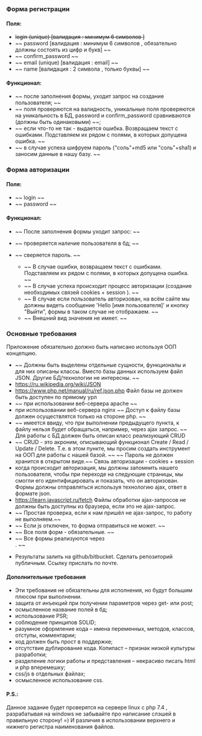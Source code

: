 
### Форма регистрации
#### Поля:
  * ~~login (unique)    [валидация : минимум 6 символов ]~~
  * ~~ password          [валидация : минимум 6 символов , обязательно должны состоять из цифр и букв] ~~
  * ~~ confirm_password ~~
  * ~~ email (unique)    [валидация : email] ~~
  * ~~ name              [валидация : 2 символа , только буквы] ~~
#### Функционал:
  * ~~ после заполнения формы, уходит запрос на создание пользователя; ~~
  * ~~ поля проверяются на валидность, уникальные поля проверяются на уникальность в БД, password и confirm_password сравниваются (должны быть одинаковыми) ~~;
  * ~~ если что-то не так - выдается ошибка. Возвращаем текст с ошибками. Подставляем их рядом с полями, в которых допущена ошибка. ~~
  * ~~ в случае успеха шифруем пароль ("соль"+md5 или "соль"+sha1) и заносим данные в нашу базу. ~~

### Форма авторизации
#### Поля:
  * ~~ login ~~
  * ~~ password ~~
#### Функционал:
* ~~ После заполнения формы уходит запрос: ~~
* ~~ проверяется наличие пользователя в бд; ~~
* ~~ сверяется пароль. ~~

  * ~~ В случае ошибки, возвращаем текст с ошибками. Подставляем их рядом с полями, в которых допущена ошибка. ~~
  * ~~ В случае успеха происходит процесс авторизации (создание необходимых связей cookies + session ). ~~
  * ~~ В случае если пользователь авторизован, на всём сайте мы должны видеть сообщение 'Hello [имя пользователя]' и кнопку "Выйти", формы в таком случае не отображаем. ~~
  * ~~ Внешний вид значения не имеет. ~~

### Основные требования
Приложение обязательно должно быть написано используя ООП концепцию.
 * ~~ Должны быть выделены отдельные сущности, функционалы и для них описаны классы.
Вместо базы данных используем файл JSON. Другие БД/технологии не интересны. ~~
* https://ru.wikipedia.org/wiki/JSON
* https://www.php.net/manual/ru/ref.json.php
 Файл базы не должен быть доступен по прямому урл
*  ~~ при использовании веб-сервера apache ~~
*  при использовании веб-сервера nginx
~~ Доступ к файлу базы должен осуществлятся только на стороне php. ~~
* ~~ имеется ввиду, что при выполнении предыдущего пункта, к файлу нельзя будет обращаться, например, через ajax запрос. ~~
Для работы с БД должен быть описан класс реализующий CRUD
* ~~ CRUD - это акроним, описывающий функционал Create / Read / Update / Delete. Т.е. в этом пункте, мы просим создать инструмент на ООП для работы с нашей базой. ~~
~~ Пароль не должен хранится в открытом виде.~~
Связь авторизации  - cookies + session
* когда происходит авторизация, мы должны запомнить нашего пользователя, чтобы при переходе на следующие страницы, мы смогли его идентифицировать и показать, что он авторизован.
Формы должны отправляться используя технологию ajax, ответ в формате json.
* https://learn.javascript.ru/fetch
 Файлы обработки ajax-запросов не должны быть доступны из браузера, если это не ajax-запрос.
 * ~~ Простая проверка, если к нам пришёл не ajax-запрос, то работу не выполняем.~~
 * ~~ Если js отключен, то форма отправиться не может. ~~
 * ~~ Все поля форм - обязательные. ~~
 * ~~ Все формы реализуются через <form>. ~~
 * Результаты залить на github/bitbucket. Сделать репозиторий публичным. Ссылку прислать по почте.


#### Дополнительные требования
  * Эти требования не обязательны для исполнения, но будут большим плюсом при выполнении.
  * защита от инъекций при получении параметров через get- или post;
  * осмысленное название полей в бд;
  * использование PSR;
  * соблюдение принципов SOLID;
  * разумное оформление кода – имена переменных, методов, классов, отступы, комментарии;
  * код должен быть прост в поддержке;
  * отсутствие дублирование кода. Копипаст – признак низкой культуры разработки;
  * разделение логики работы и представления – некрасиво писать html и php вперемешку;
  * css/js в отдельных файлах;
  * осмысленное использование css.

#### P.S.:
Данное задание будет проверятся на сервере linux с php 7.4 , разрабатывая на windows не забывайте про написание слэшей в правильную сторону! =)
И различия в использовании верхнего и нижнего регистра наименования файлов.
